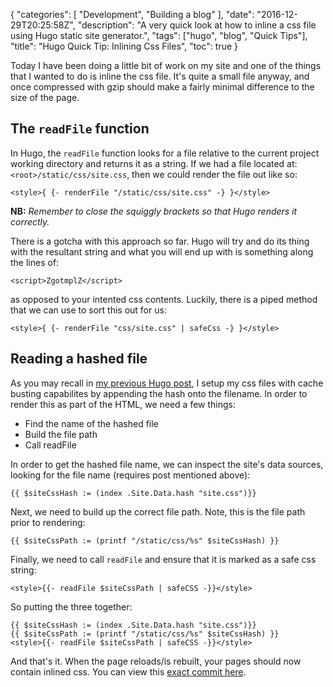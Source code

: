 {
    "categories": [ "Development", "Building a blog" ],
    "date": "2016-12-29T20:25:58Z",
    "description": "A very quick look at how to inline a css file using Hugo static site generator.",
    "tags": ["hugo", "blog", "Quick Tips"],
    "title": "Hugo Quick Tip: Inlining Css Files",
    "toc": true
}

Today I have been doing a little bit of work on my site and one of the things that I wanted to do is inline the css file. It's quite a small file anyway, and once compressed with gzip should make a fairly minimal difference to the size of the page.
<!--more-->
## The `readFile` function

In Hugo, the `readFile` function looks for a file relative to the current project working directory and returns it as a string. If we had a file located at: `<root>/static/css/site.css`, then we could render the file out like so:

    <style>{ {- renderFile "/static/css/site.css" -} }</style>

**NB:** *Remember to close the squiggly brackets so that Hugo renders it correctly.*

There is a gotcha with this approach so far. Hugo will try and do its thing with the resultant string and what you will end up with is something along the lines of:

    <script>ZgotmplZ</script>

as opposed to your intented css contents. Luckily, there is a piped method that we can use to sort this out for us:

    <style>{ {- renderFile "css/site.css" | safeCss -} }</style>

## Reading a hashed file

As you may recall in [my previous Hugo post](/article/2016/11/blog-building-part-4-frontend/), I setup my css files with cache busting capabilites by appending the hash onto the filename. In order to render this as part of the HTML, we need a few things:

- Find the name of the hashed file
- Build the file path
- Call readFile

In order to get the hashed file name, we can inspect the site's data sources, looking for the file name (requires post mentioned above):

    {{ $siteCssHash := (index .Site.Data.hash "site.css")}}

Next, we need to build up the correct file path. Note, this is the file path prior to rendering:

    {{ $siteCssPath := (printf "/static/css/%s" $siteCssHash) }}

Finally, we need to call `readFile` and ensure that it is marked as a safe css string:

    <style>{{- readFile $siteCssPath | safeCSS -}}</style>

So putting the three together:

    {{ $siteCssHash := (index .Site.Data.hash "site.css")}}
    {{ $siteCssPath := (printf "/static/css/%s" $siteCssHash) }}
    <style>{{- readFile $siteCssPath | safeCSS -}}</style>

And that's it. When the page reloads/is rebuilt, your pages should now contain inlined css. You can view this [exact commit here](https://github.com/Im5tu/im5tu-hugo/blob/84ee887616acbe6cfef7e37b0dc9b4779aad31fd/layouts/partials/header/styles.html).
